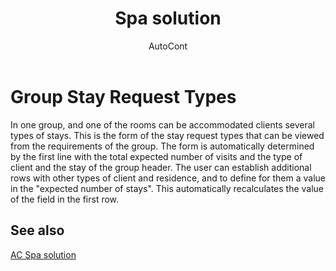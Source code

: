 ﻿---
    title: "Spa solution"
    author: AutoCont
    ms.date: 04/30/2018
    ms.topic: article
    ms.prod: dynamics-nav-2017
    ms.contentlocale: enz
    ms.lasthandoff: 04/30/2018
---

# Group Stay Request Types

In one group, and one of the rooms can be accommodated clients several types of stays. This is the form of the stay request types that can be viewed from the requirements of the group. The form is automatically determined by the first line with the total expected number of visits and the type of client and the stay of the group header. The user can establish additional rows with other types of client and residence, and to define for them a value in the "expected number of stays". This automatically recalculates the value of the field in the first row.


## <a name="see-also"></a>See also
[AC Spa solution](ac-spa-solution.md)